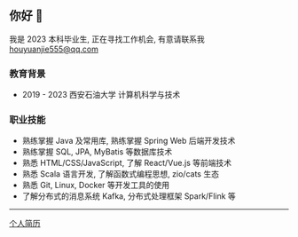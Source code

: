 ## 你好 👋

我是 2023 本科毕业生, 正在寻找工作机会, 有意请联系我 [houyuanjie555@qq.com](mailto:houyuanjie555@qq.com)

### 教育背景

- 2019 - 2023 西安石油大学 计算机科学与技术

### 职业技能

- 熟练掌握 Java 及常用库, 熟练掌握 Spring Web 后端开发技术
- 熟练掌握 SQL, JPA, MyBatis 等数据库技术
- 熟悉 HTML/CSS/JavaScript, 了解 React/Vue.js 等前端技术
- 熟悉 Scala 语言开发, 了解函数式编程思想, zio/cats 生态
- 熟悉 Git, Linux, Docker 等开发工具的使用
- 了解分布式的消息系统 Kafka, 分布式处理框架 Spark/Flink 等

---

[个人简历]()
